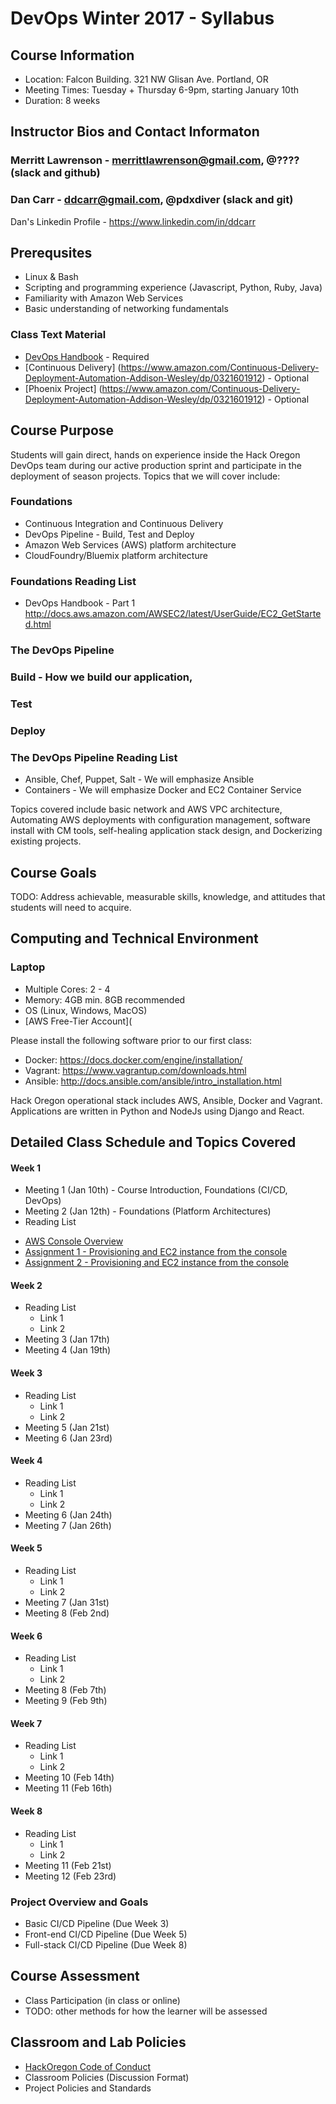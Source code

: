 # DevOps Winter 2017 - Syllabus

## Course Information
* Location: Falcon Building. 321 NW Glisan Ave. Portland, OR
* Meeting Times: Tuesday + Thursday 6-9pm, starting January 10th
* Duration: 8 weeks

## Instructor Bios and Contact Informaton

### Merritt Lawrenson - merrittlawrenson@gmail.com, @???? (slack and github)
### Dan Carr - ddcarr@gmail.com, @pdxdiver (slack and git)
Dan's Linkedin Profile - https://www.linkedin.com/in/ddcarr

## Prerequsites
* Linux & Bash
* Scripting and programming experience (Javascript, Python, Ruby, Java)
* Familiarity with Amazon Web Services
* Basic understanding of networking fundamentals

### Class Text Material
* [DevOps Handbook](https://www.amazon.com/DevOps-Handbook-World-Class-Reliability-Organizations-ebook/dp/B01M9ASFQ3) - Required
* [Continuous Delivery] (https://www.amazon.com/Continuous-Delivery-Deployment-Automation-Addison-Wesley/dp/0321601912) - Optional
* [Phoenix Project] (https://www.amazon.com/Continuous-Delivery-Deployment-Automation-Addison-Wesley/dp/0321601912) - Optional

## Course Purpose
Students will gain direct, hands on experience inside the Hack Oregon DevOps team during our active production sprint and participate in the deployment of season projects.  Topics that we will cover include:

### Foundations
* Continuous Integration and Continuous Delivery 
* DevOps Pipeline - Build, Test and Deploy
* Amazon Web Services (AWS) platform architecture
* CloudFoundry/Bluemix platform architecture

### Foundations Reading List
* DevOps Handbook - Part 1
http://docs.aws.amazon.com/AWSEC2/latest/UserGuide/EC2_GetStarted.html

### The DevOps Pipeline 
### Build - How we build our application, 
### Test
### Deploy

### The DevOps Pipeline Reading List

* Ansible, Chef, Puppet, Salt - We will emphasize Ansible
* Containers - We will emphasize Docker and EC2 Container Service

Topics covered include basic network and AWS VPC architecture, Automating AWS deployments with configuration management, software install with CM tools, self-healing application stack design, and Dockerizing existing projects.

## Course Goals
TODO: Address achievable, measurable skills, knowledge, and attitudes that students will need to acquire.

## Computing and Technical Environment
### Laptop
* Multiple Cores: 2 - 4
* Memory: 4GB min.  8GB recommended
* OS (Linux, Windows, MacOS)
* [AWS Free-Tier Account](

Please install the following software prior to our first class:

* Docker: https://docs.docker.com/engine/installation/
* Vagrant: https://www.vagrantup.com/downloads.html
* Ansible: http://docs.ansible.com/ansible/intro_installation.html

Hack Oregon operational stack includes AWS, Ansible, Docker and Vagrant. Applications are written in Python and NodeJs using Django and React.

## Detailed Class Schedule and Topics Covered
#### Week 1 
* Meeting 1 (Jan 10th) - Course Introduction, Foundations (CI/CD, DevOps)
* Meeting 2 (Jan 12th) - Foundations (Platform Architectures)
* Reading List
 -  [AWS Console Overview](http://docs.aws.amazon.com/awsconsolehelpdocs/latest/gsg/getting-started.html)
 - [Assignment 1 - Provisioning and EC2 instance from the console](http://docs.aws.amazon.com/gettingstarted/latest/awsgsg-intro/gsg-aws-tutorials.html#tutorials-compute)
 - [Assignment 2 - Provisioning and EC2 instance from the console](http://docs.aws.amazon.com/gettingstarted/latest/awsgsg-intro/gsg-aws-tutorials.html#tutorials-compute)

#### Week 2 
* Reading List
  * Link 1
  * Link 2
* Meeting 3 (Jan 17th)
* Meeting 4 (Jan 19th)

#### Week 3
* Reading List
  * Link 1
  * Link 2
* Meeting 5 (Jan 21st)
* Meeting 6 (Jan 23rd)

#### Week 4 
* Reading List
  * Link 1
  * Link 2
* Meeting 6 (Jan 24th)
* Meeting 7 (Jan 26th)

#### Week 5
* Reading List
  * Link 1
  * Link 2
* Meeting 7 (Jan 31st)
* Meeting 8 (Feb 2nd)

#### Week 6 
* Reading List
  * Link 1
  * Link 2
* Meeting 8 (Feb 7th)
* Meeting 9 (Feb 9th)

#### Week 7
* Reading List
  * Link 1
  * Link 2
* Meeting 10 (Feb 14th)
* Meeting 11 (Feb 16th)

#### Week 8
* Reading List
  * Link 1
  * Link 2
* Meeting 11 (Feb 21st)
* Meeting 12 (Feb 23rd)

### Project Overview and Goals
* Basic CI/CD Pipeline (Due Week 3)
* Front-end CI/CD Pipeline (Due Week 5)
* Full-stack CI/CD Pipeline (Due Week 8)

## Course Assessment
* Class Participation (in class or online)
* TODO: other methods for how the learner will be assessed

## Classroom and Lab Policies
* [HackOregon Code of Conduct](http://www.hackoregon.org/code-of-conduct/)
* Classroom Policies (Discussion Format)
* Project Policies and Standards
